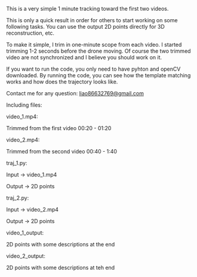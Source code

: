 This is a very simple 1 minute tracking toward the first two videos.

This is only a quick result in order for others to start working on some following tasks. You can use the output 2D points directly for 3D reconstruction, etc.

To make it simple, I trim in one-minute scope from each video. I started trimming 1-2 seconds before the drone moving. Of course the two trimmed video are not synchronized and I believe you should work on it.

If you want to run the code, you only need to have pyhton and openCV downloaded. By running the code, you can see how the template matching works and how does the trajectory looks like.

Contact me for any question: liao86632769@gmail.com

Including files:

video_1.mp4:

Trimmed from the first video 00:20 - 01:20

video_2.mp4:

Trimmed from the second video 00:40 - 1:40

traj_1.py:

Input -> video_1.mp4

Output -> 2D points

traj_2.py:

Input -> video_2.mp4

Output -> 2D points

video_1_output:

2D points with some descriptions at the end

video_2_output:

2D points with some descriptions at teh end

